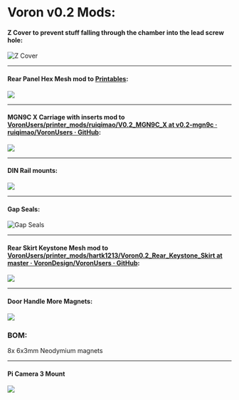 # Voron v0.2 Mods:

#### Z Cover to prevent stuff falling through the chamber into the lead screw hole:

![Z Cover](images/[a]_Z_Cover.png)

---

#### Rear Panel Hex Mesh mod to [Printables](https://www.printables.com/model/153997-voron-v01-rear-panel-with-better-cooling):

![](images/Rear_Panel_Hex_Mesh.png)

---

#### MGN9C X Carriage with inserts mod to [VoronUsers/printer_mods/ruiqimao/V0.2_MGN9C_X at v0.2-mgn9c · ruiqimao/VoronUsers · GitHub](https://github.com/ruiqimao/VoronUsers/tree/v0.2-mgn9c/printer_mods/ruiqimao/V0.2_MGN9C_X):

![](images/MGN9C_X_Carriage_Inserts.png)

---

#### DIN Rail mounts:

![](images/DIN_Rail_Mount_x2.png)

---

#### Gap Seals:

![Gap Seals](images/Gap_Seal.png)

---

#### Rear Skirt Keystone Mesh mod to   [VoronUsers/printer_mods/hartk1213/Voron0.2_Rear_Keystone_Skirt at master · VoronDesign/VoronUsers · GitHub](https://github.com/VoronDesign/VoronUsers/tree/master/printer_mods/hartk1213/Voron0.2_Rear_Keystone_Skirt):

![](images/Rear_Skirt_Keystone_Mesh.png)

---

#### Door Handle More Magnets:

![](images/doorhandle.png)

### BOM:

8x 6x3mm Neodymium magnets

---

#### Pi Camera 3 Mount

![](images/picamera3.png)
